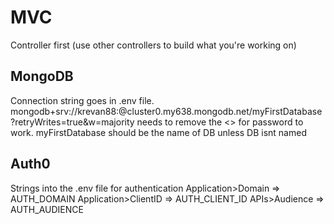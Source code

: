 # MVC

Controller first (use other controllers to build what you're working on)


## MongoDB
Connection string goes in .env file.
mongodb+srv://krevan88:<password>@cluster0.my638.mongodb.net/myFirstDatabase?retryWrites=true&w=majority
<password> needs to remove the <> for password to work.
myFirstDatabase should be the name of DB unless DB isnt named

## Auth0
Strings into the .env file for authentication
Application>Domain => AUTH_DOMAIN
Application>ClientID => AUTH_CLIENT_ID
APIs>Audience => AUTH_AUDIENCE
